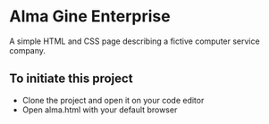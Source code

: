 # Alma Gine Enterprise

A simple HTML and CSS page describing a fictive computer service company. 

## To initiate this project

- Clone the project and open it on your code editor
- Open alma.html with your default browser
